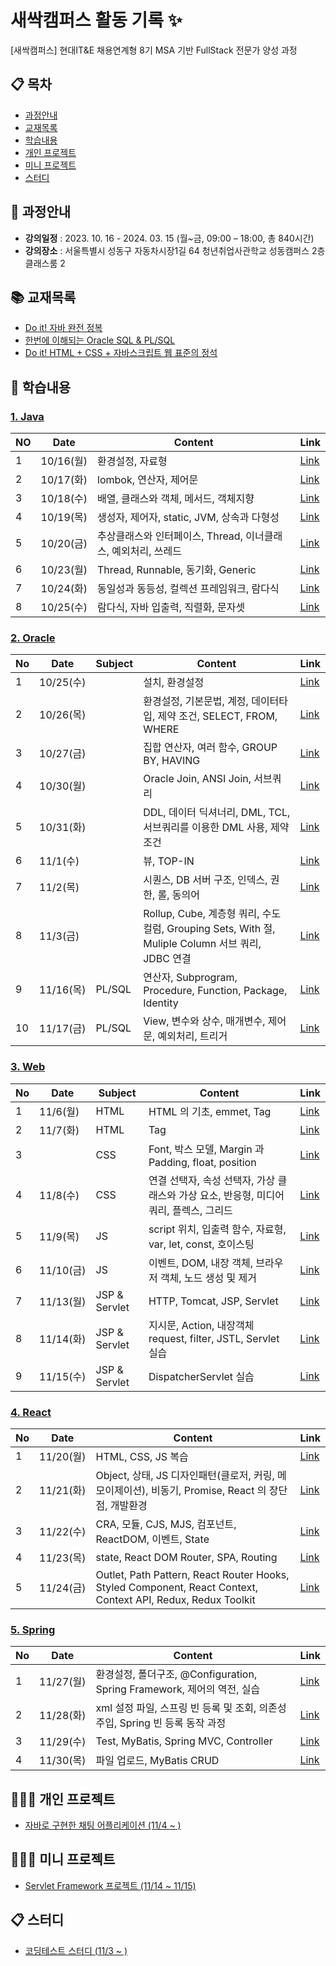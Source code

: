 # 새싹캠퍼스 활동 기록 ✨

[새싹캠퍼스] 현대IT&E 채용연계형 8기 MSA 기반 FullStack 전문가 양성 과정

## 📋 목차
- [과정안내](#-과정안내)
- [교재목록](#-교재목록)
- [학습내용](#-학습내용)
- [개인 프로젝트](#-개인-프로젝트)
- [미니 프로젝트](#-미니-프로젝트)
- [스터디](#-스터디)

## 🌱 과정안내

- **강의일정** : 2023. 10. 16  - 2024. 03. 15 (월~금, 09:00 – 18:00, 총 840시간)
- **강의장소** : 서울특별시 성동구 자동차시장1길 64 청년취업사관학교 성동캠퍼스 2층 클래스룸 2

## 📚 교재목록

- [Do it! 자바 완전 정복](https://www.aladin.co.kr/shop/wproduct.aspx?ItemId=278341980)
- [한번에 이해되는 Oracle SQL & PL/SQL](https://www.aladin.co.kr/shop/wproduct.aspx?ItemId=43633426&start=slayer)
- [Do it! HTML + CSS + 자바스크립트 웹 표준의 정석](https://www.aladin.co.kr/shop/wproduct.aspx?ItemId=260235280)

## 📑 학습내용

### [1. Java](https://github.com/kyukong/SeSAC-java-fullstack/tree/main/1.%20java)

| NO | Date     | Content                                | Link                                                                                                                                                                                                                                                                                                                         |
|----|----------|----------------------------------------|------------------------------------------------------------------------------------------------------------------------------------------------------------------------------------------------------------------------------------------------------------------------------------------------------------------------------|
| 1  | 10/16(월) | 환경설정, 자료형                              | [Link](https://github.com/kyukong/SeSAC-java-fullstack/blob/main/1.%20java/%5B10-16%5D%ED%99%98%EA%B2%BD%EC%84%A4%EC%A0%95%2C%EC%9E%90%EB%A3%8C%ED%98%95.md)                                                                                                                                                                 |
| 2  | 10/17(화) | lombok, 연산자, 제어문                       | [Link](https://github.com/kyukong/SeSAC-java-fullstack/blob/main/1.%20java/%5B10-17%5Dlombok%2C%EC%97%B0%EC%82%B0%EC%9E%90%2C%EC%A0%9C%EC%96%B4%EB%AC%B8.md)                                                                                                                                                                 |
| 3  | 10/18(수) | 배열, 클래스와 객체, 메서드, 객체지향                 | [Link](https://github.com/kyukong/SeSAC-java-fullstack/blob/main/1.%20java/%5B10-18%5D%EB%B0%B0%EC%97%B4%2C%ED%81%B4%EB%9E%98%EC%8A%A4%EC%99%80_%EA%B0%9D%EC%B2%B4%2C%EB%A9%94%EC%84%9C%EB%93%9C%2C%EA%B0%9D%EC%B2%B4%EC%A7%80%ED%96%A5.md)                                                                                  |
| 4  | 10/19(목) | 생성자, 제어자, static, JVM, 상속과 다형성         | [Link](https://github.com/kyukong/SeSAC-java-fullstack/blob/main/1.%20java/%5B10-19%5D%EC%83%9D%EC%84%B1%EC%9E%90%2C%EC%A0%9C%EC%96%B4%EC%9E%90%2Cstatic%2CJVM%2C%EC%83%81%EC%86%8D%EA%B3%BC_%EB%8B%A4%ED%98%95%EC%84%B1.md)                                                                                                 |
| 5  | 10/20(금) | 추상클래스와 인터페이스, Thread, 이너클래스, 예외처리, 쓰레드 | [Link](https://github.com/kyukong/SeSAC-java-fullstack/blob/main/1.%20java/%5B10-20%5D%EC%B6%94%EC%83%81%ED%81%B4%EB%9E%98%EC%8A%A4%EC%99%80_%EC%9D%B8%ED%84%B0%ED%8E%98%EC%9D%B4%EC%8A%A4%2CThread%2C%EC%9D%B4%EB%84%88%ED%81%B4%EB%9E%98%EC%8A%A4%2C%EC%98%88%EC%99%B8%EC%B2%98%EB%A6%AC%2C%EC%93%B0%EB%A0%88%EB%93%9C.md) |
| 6  | 10/23(월) | Thread, Runnable, 동기화, Generic         | [Link](https://github.com/kyukong/SeSAC-java-fullstack/blob/main/1.%20java/%5B10-23%5DThread%2CRunnable%2C%EB%8F%99%EA%B8%B0%ED%99%94%2CGeneric.md)                                                                                                                                                                          |
| 7  | 10/24(화) | 동일성과 동등성, 컬렉션 프레임워크, 람다식               | [Link](https://github.com/kyukong/SeSAC-java-fullstack/blob/main/1.%20java/%5B10-24%5D%EB%8F%99%EC%9D%BC%EC%84%B1%EA%B3%BC_%EB%8F%99%EB%93%B1%EC%84%B1%2C%EC%BB%AC%EB%A0%89%EC%85%98_%ED%94%84%EB%A0%88%EC%9E%84%EC%9B%8C%ED%81%AC%2C%EB%9E%8C%EB%8B%A4%EC%8B%9D.md)                                                         |
| 8  | 10/25(수) | 람다식, 자바 입출력, 직렬화, 문자셋                  | [Link](https://github.com/kyukong/SeSAC-java-fullstack/blob/main/1.%20java/%5B10-25%5D%EB%9E%8C%EB%8B%A4%EC%8B%9D%2C%EC%9E%90%EB%B0%94_%EC%9E%85%EC%B6%9C%EB%A0%A5%2C%EC%A7%81%EB%A0%AC%ED%99%94%2C%EB%AC%B8%EC%9E%90%EC%85%8B.md)                                                                                           |

### [2. Oracle](https://github.com/kyukong/SeSAC-java-fullstack/tree/main/2.%20oracle)

| No | Date     | Subject | Content                                                                           | Link                                                                                                                                                                                                                                                                                                                      |
|----|----------|---------|-----------------------------------------------------------------------------------|---------------------------------------------------------------------------------------------------------------------------------------------------------------------------------------------------------------------------------------------------------------------------------------------------------------------------|
| 1  | 10/25(수) |         | 설치, 환경설정                                                                          | [Link](https://github.com/kyukong/SeSAC-java-fullstack/blob/main/2.%20oracle/%5B10-25%5D%EC%84%A4%EC%B9%98%2C%ED%99%98%EA%B2%BD%EC%84%A4%EC%A0%95.md)                                                                                                                                                                     |
| 2  | 10/26(목) |         | 환경설정, 기본문법, 계정, 데이터타입, 제약 조건, SELECT, FROM, WHERE                                 | [Link](https://github.com/kyukong/SeSAC-java-fullstack/blob/main/2.%20oracle/%5B10-26%5D%ED%99%98%EA%B2%BD%EC%84%A4%EC%A0%95%2C%EA%B8%B0%EB%B3%B8%EB%AC%B8%EB%B2%95%2C%EA%B3%84%EC%A0%95%2C%EB%8D%B0%EC%9D%B4%ED%84%B0%ED%83%80%EC%9E%85%2C%EC%A0%9C%EC%95%BD_%EC%A1%B0%EA%B1%B4%2CSELECT%2CFROM%2CWHERE.md)              |
| 3  | 10/27(금) |         | 집합 연산자, 여러 함수, GROUP BY, HAVING                                                   | [Link](https://github.com/kyukong/SeSAC-java-fullstack/blob/main/2.%20oracle/%5B10-27%5D%EC%A7%91%ED%95%A9_%EC%97%B0%EC%82%B0%EC%9E%90%2C%EC%97%AC%EB%9F%AC_%ED%95%A8%EC%88%98%2CGROUP_BY%2CHAVING.md)                                                                                                                    |
| 4  | 10/30(월) |         | Oracle Join, ANSI Join, 서브쿼리                                                      | [Link](https://github.com/kyukong/SeSAC-java-fullstack/blob/main/2.%20oracle/%5B10-30%5DOracle_Join%2CANSI_Join%2C%EC%84%9C%EB%B8%8C%EC%BF%BC%EB%A6%AC.md)                                                                                                                                                                |
| 5  | 10/31(화) |         | DDL, 데이터 딕셔너리, DML, TCL, 서브쿼리를 이용한 DML 사용, 제약 조건                                  | [Link](https://github.com/kyukong/SeSAC-java-fullstack/blob/main/2.%20oracle/%5B10-31%5DDDL%2C%EB%8D%B0%EC%9D%B4%ED%84%B0_%EB%94%95%EC%85%94%EB%84%88%EB%A6%AC%2CDML%2CTCL%2C%EC%84%9C%EB%B8%8C%EC%BF%BC%EB%A6%AC%EB%A5%BC_%EC%9D%B4%EC%9A%A9%ED%95%9C_DML_%EC%82%AC%EC%9A%A9%2C%EC%A0%9C%EC%95%BD_%EC%A1%B0%EA%B1%B4.md) |
| 6  | 11/1(수)  |         | 뷰, TOP-IN                                                                         | [Link](https://github.com/kyukong/SeSAC-java-fullstack/blob/main/2.%20oracle/%5B11-1%5D%EB%B7%B0%2CTOP-IN.md)                                                                                                                                                                                                             |
| 7  | 11/2(목)  |         | 시퀀스, DB 서버 구조, 인덱스, 권한, 롤, 동의어                                                    | [Link](https://github.com/kyukong/SeSAC-java-fullstack/blob/main/2.%20oracle/%5B11-2%5D%EC%8B%9C%ED%80%80%EC%8A%A4%2CDB_%EC%84%9C%EB%B2%84_%EA%B5%AC%EC%A1%B0%2C%EC%9D%B8%EB%8D%B1%EC%8A%A4%2C%EA%B6%8C%ED%95%9C%2C%EB%A1%A4%2C%EB%8F%99%EC%9D%98%EC%96%B4.md)                                                            |
| 8  | 11/3(금)  |         | Rollup, Cube, 계층형 쿼리, 수도 컬럼, Grouping Sets, With 절, Muliple Column 서브 쿼리, JDBC 연결 | [Link](https://github.com/kyukong/SeSAC-java-fullstack/blob/main/2.%20oracle/%5B11-3%5DRollup%2CCube%2C%EA%B3%84%EC%B8%B5%ED%98%95_%EC%BF%BC%EB%A6%AC%2C%EC%88%98%EB%8F%84_%EC%BB%AC%EB%9F%BC%2CGrouping_Sets%2CWith_%EC%A0%88%2CMuliple_Column_%EC%84%9C%EB%B8%8C_%EC%BF%BC%EB%A6%AC%2CJDBC_%EC%97%B0%EA%B2%B0.md)       |
| 9  | 11/16(목) | PL/SQL  | 연산자, Subprogram, Procedure, Function, Package, Identity                           | [Link](https://github.com/kyukong/SeSAC-java-fullstack/blob/main/2.%20oracle/%5B11-16%5D_PLSQL_(%EC%97%B0%EC%82%B0%EC%9E%90%2CSubprogram%2CProcedure%2CFunction%2CPackage%2CIdentity).md)                                                                                                                                 |
| 10 | 11/17(금) | PL/SQL  | View, 변수와 상수, 매개변수, 제어문, 예외처리, 트리거                                                | [Link](https://github.com/kyukong/SeSAC-java-fullstack/blob/main/2.%20oracle/%5B11-17%5D_PLSQL_(View%2C%EB%B3%80%EC%88%98%EC%99%80_%EC%83%81%EC%88%98%2C%EB%A7%A4%EA%B0%9C%EB%B3%80%EC%88%98%2C%EC%A0%9C%EC%96%B4%EB%AC%B8%2C%EC%98%88%EC%99%B8%EC%B2%98%EB%A6%AC%2C%ED%8A%B8%EB%A6%AC%EA%B1%B0).md)                      |

### [3. Web](https://github.com/kyukong/SeSAC-java-fullstack/tree/main/3.%20web)

| No | Date     | Subject       | Content                                              | Link                                                                                                                                                                                                                                                                                                                                                                                                                                        |
|----|----------|---------------|------------------------------------------------------|---------------------------------------------------------------------------------------------------------------------------------------------------------------------------------------------------------------------------------------------------------------------------------------------------------------------------------------------------------------------------------------------------------------------------------------------|
| 1  | 11/6(월)  | HTML          | HTML 의 기초, emmet, Tag                                | [Link](https://github.com/kyukong/SeSAC-java-fullstack/blob/main/3.%20web/1.%20html/%5B11-6%5DHTML%EC%9D%98_%EA%B8%B0%EC%B4%88%2Cemmet%2CTag.md)                                                                                                                                                                                                                                                                                            |
| 2  | 11/7(화)  | HTML          | Tag                                                  | [Link](https://github.com/kyukong/SeSAC-java-fullstack/blob/main/3.%20web/1.%20html/%5B11-7%5DTag.md)                                                                                                                                                                                                                                                                                                                                       |
| 3  |          | CSS           | Font, 박스 모델, Margin 과 Padding, float, position       | [Link](https://github.com/kyukong/SeSAC-java-fullstack/blob/main/3.%20web/2.%20css/%5B11-7%5DFont%2C%EB%B0%95%EC%8A%A4_%EB%AA%A8%EB%8D%B8%2CMargin%EA%B3%BC_Padding%2Cfloat%2Cposition.md)                                                                                                                                                                                                                                                  |
| 4  | 11/8(수)  | CSS           | 연결 선택자, 속성 선택자, 가상 클래스와 가상 요소, 반응형, 미디어 쿼리, 플렉스, 그리드 | [Link](https://github.com/kyukong/SeSAC-java-fullstack/blob/main/3.%20web/2.%20css/%5B11-8%5D%EC%97%B0%EA%B2%B0_%EC%84%A0%ED%83%9D%EC%9E%90%2C%EC%86%8D%EC%84%B1_%EC%84%A0%ED%83%9D%EC%9E%90%2C%EA%B0%80%EC%83%81_%ED%81%B4%EB%9E%98%EC%8A%A4%EC%99%80_%EA%B0%80%EC%83%81_%EC%9A%94%EC%86%8C%2C%EB%B0%98%EC%9D%91%ED%98%95%2C%EB%AF%B8%EB%94%94%EC%96%B4_%EC%BF%BC%EB%A6%AC%2C%ED%94%8C%EB%A0%89%EC%8A%A4%2C%EA%B7%B8%EB%A6%AC%EB%93%9C.md) |
| 5  | 11/9(목)  | JS            | script 위치, 입출력 함수, 자료형, var, let, const, 호이스팅        | [Link](https://github.com/kyukong/SeSAC-java-fullstack/blob/main/3.%20web/3.%20js/%5B11-9%5Dscript_%EC%9C%84%EC%B9%98%2C%EC%9E%85%EC%B6%9C%EB%A0%A5_%ED%95%A8%EC%88%98%2C%EC%9E%90%EB%A3%8C%ED%98%95%2Cvar%2Clet%2Cconst%2C%ED%98%B8%EC%9D%B4%EC%8A%A4%ED%8C%85.md)                                                                                                                                                                         |
| 6  | 11/10(금) | JS            | 이벤트, DOM, 내장 객체, 브라우저 객체, 노드 생성 및 제거                 | [Link](https://github.com/kyukong/SeSAC-java-fullstack/blob/main/3.%20web/3.%20js/%5B11-10%5D%EC%9D%B4%EB%B2%A4%ED%8A%B8%2CDOM%2C%EB%82%B4%EC%9E%A5_%EA%B0%9D%EC%B2%B4%2C%EB%B8%8C%EB%9D%BC%EC%9A%B0%EC%A0%80_%EA%B0%9D%EC%B2%B4%2C%EB%85%B8%EB%93%9C_%EC%83%9D%EC%84%B1_%EB%B0%8F_%EC%A0%9C%EA%B1%B0.md)                                                                                                                                   |
| 7  | 11/13(월) | JSP & Servlet | HTTP, Tomcat, JSP, Servlet                           | [Link](https://github.com/kyukong/SeSAC-java-fullstack/blob/main/3.%20web/4.%20jsp-servlet/%5B11-13%5DHTTP%2CTomcat%2CJSP%2CServlet.md)                                                                                                                                                                                                                                                                                                     |
| 8  | 11/14(화) | JSP & Servlet | 지시문, Action, 내장객체 request, filter, JSTL, Servlet 실습  | [Link](https://github.com/kyukong/SeSAC-java-fullstack/blob/main/3.%20web/4.%20jsp-servlet/%5B11-14%5D%EC%A7%80%EC%8B%9C%EB%AC%B8%2CAction%2C%EB%82%B4%EC%9E%A5%EA%B0%9D%EC%B2%B4_request%2Cfilter%2CJSTL%2CServlet_%EC%8B%A4%EC%8A%B5.md)                                                                                                                                                                                                  |
| 9  | 11/15(수) | JSP & Servlet | DispatcherServlet 실습                                 | [Link](https://github.com/kyukong/SeSAC-java-fullstack/blob/main/3.%20web/4.%20jsp-servlet/%5B11-15%5DDispatcherServlet_%EC%8B%A4%EC%8A%B5.md)                                                                                                                                                                                                                                                                                              |

### [4. React](https://github.com/kyukong/SeSAC-java-fullstack/tree/main/4.%20react)

| No | Date     | Content                                                                                                      | Link                                                                                                                                                                                                                                                                                                                                                                                                              |
|----|----------|--------------------------------------------------------------------------------------------------------------|-------------------------------------------------------------------------------------------------------------------------------------------------------------------------------------------------------------------------------------------------------------------------------------------------------------------------------------------------------------------------------------------------------------------|
| 1  | 11/20(월) | HTML, CSS, JS 복습                                                                                             | [Link](https://github.com/kyukong/SeSAC-java-fullstack/blob/main/4.%20react/%5B11-20%5DHTML%2CCSS%2CJS_%EB%B3%B5%EC%8A%B5.md)                                                                                                                                                                                                                                                                                     |
| 2  | 11/21(화) | Object, 상태, JS 디자인패턴(클로저, 커링, 메모이제이션), 비동기, Promise, React 의 장단점, 개발환경                                       | [Link](https://github.com/kyukong/SeSAC-java-fullstack/blob/main/4.%20react/%5B11-21%5DObject%2C%EC%83%81%ED%83%9C%2CJS_%EB%94%94%EC%9E%90%EC%9D%B8%ED%8C%A8%ED%84%B4(%ED%81%B4%EB%A1%9C%EC%A0%80%2C%EC%BB%A4%EB%A7%81%2C%EB%A9%94%EB%AA%A8%EC%9D%B4%EC%A0%9C%EC%9D%B4%EC%85%98)%2C%EB%B9%84%EB%8F%99%EA%B8%B0%2CPromise%2CReact_%EC%9D%98_%EC%9E%A5%EB%8B%A8%EC%A0%90%2C%EA%B0%9C%EB%B0%9C%ED%99%98%EA%B2%BD.md) |
| 3  | 11/22(수) | CRA, 모듈, CJS, MJS, 컴포넌트, ReactDOM, 이벤트, State                                                                | [Link](https://github.com/kyukong/SeSAC-java-fullstack/blob/main/4.%20react/%5B11-22%5DCRA%2C%EB%AA%A8%EB%93%88%2CCJS%2CMJS%2C%EC%BB%B4%ED%8F%AC%EB%84%8C%ED%8A%B8%2CReactDOM%2C%EC%9D%B4%EB%B2%A4%ED%8A%B8%2CState.md)                                                                                                                                                                                           |
| 4  | 11/23(목) | state, React DOM Router, SPA, Routing                                                                        | [Link](https://github.com/kyukong/SeSAC-java-fullstack/blob/main/4.%20react/%5B11-23%5Dstate%2CReact_DOM_Router%2CSPA%2CRouting.md)                                                                                                                                                                                                                                                                               |
| 5  | 11/24(금) | Outlet, Path Pattern, React Router Hooks, Styled Component, React Context, Context API, Redux, Redux Toolkit | [Link](https://github.com/kyukong/SeSAC-java-fullstack/tree/main/4.%20react)                                                                                                                                                                                                                                                                                                                                      |

### [5. Spring](https://github.com/kyukong/SeSAC-java-fullstack/tree/main/5.%20spring)

| No | Date     | Content                                                  | Link                                                                                                                                                                                                                                                                                                                                                         |
|----|----------|----------------------------------------------------------|--------------------------------------------------------------------------------------------------------------------------------------------------------------------------------------------------------------------------------------------------------------------------------------------------------------------------------------------------------------|
| 1  | 11/27(월) | 환경설정, 폴더구조, @Configuration, Spring Framework, 제어의 역전, 실습 | [Link](https://github.com/kyukong/SeSAC-java-fullstack/blob/main/5.%20spring/%5B11-27%5D%ED%99%98%EA%B2%BD%EC%84%A4%EC%A0%95%2C%ED%8F%B4%EB%8D%94%EA%B5%AC%EC%A1%B0%2C%40Configuration%2CSpring_Framework%2C%EC%A0%9C%EC%96%B4%EC%9D%98_%EC%97%AD%EC%A0%84%2C%EC%8B%A4%EC%8A%B5.md)                                                                          |
| 2  | 11/28(화) | xml 설정 파일, 스프링 빈 등록 및 조회, 의존성 주입, Spring 빈 등록 동작 과정      | [Link](https://github.com/kyukong/SeSAC-java-fullstack/blob/main/5.%20spring/%5B11-28%5Dxml_%EC%84%A4%EC%A0%95_%ED%8C%8C%EC%9D%BC%2C%EC%8A%A4%ED%94%84%EB%A7%81_%EB%B9%88_%EB%93%B1%EB%A1%9D_%EB%B0%8F_%EC%A1%B0%ED%9A%8C%2C%EC%9D%98%EC%A1%B4%EC%84%B1_%EC%A3%BC%EC%9E%85%2CSpring_%EB%B9%88_%EB%93%B1%EB%A1%9D_%EB%8F%99%EC%9E%91%20%EA%B3%BC%EC%A0%95.md) |
| 3  | 11/29(수) | Test, MyBatis, Spring MVC, Controller                    | [Link](https://github.com/kyukong/SeSAC-java-fullstack/blob/main/5.%20spring/%5B11-29%5DTest%2CMyBatis%2CSpring_MVC%2CController.md)                                                                                                                                                                                                                         |
| 4  | 11/30(목) | 파일 업로드, MyBatis CRUD                                     | [Link](https://github.com/kyukong/SeSAC-java-fullstack/blob/main/5.%20spring/%5B11-30%5D%ED%8C%8C%EC%9D%BC_%EC%97%85%EB%A1%9C%EB%93%9C%2CMyBatis_CRUD.md)                                                                                                                                                                                                    |

## 👩🏻‍💻 개인 프로젝트
- [자바로 구현한 채팅 어플리케이션 (11/4 ~ )](https://github.com/kyukong/java-chat)

## 👩🏻‍🏫 미니 프로젝트
- [Servlet Framework 프로젝트 (11/14 ~ 11/15)](https://github.com/kyukong/SeSAC-Servlet-Framework)

## 📋 스터디

- [코딩테스트 스터디 (11/3 ~ )](https://github.com/kyukong/SeSAC-Algo)

